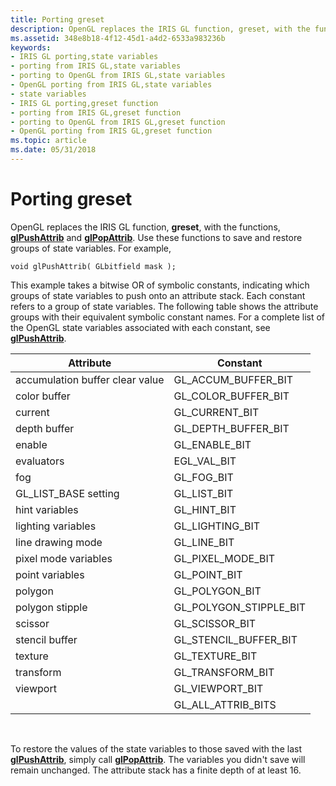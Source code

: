 ```yaml
---
title: Porting greset
description: OpenGL replaces the IRIS GL function, greset, with the functions, glPushAttrib and glPopAttrib.
ms.assetid: 348e8b18-4f12-45d1-a4d2-6533a983236b
keywords:
- IRIS GL porting,state variables
- porting from IRIS GL,state variables
- porting to OpenGL from IRIS GL,state variables
- OpenGL porting from IRIS GL,state variables
- state variables
- IRIS GL porting,greset function
- porting from IRIS GL,greset function
- porting to OpenGL from IRIS GL,greset function
- OpenGL porting from IRIS GL,greset function
ms.topic: article
ms.date: 05/31/2018
---
```


# Porting greset

OpenGL replaces the IRIS GL function, **greset**, with the functions, [**glPushAttrib**](glpushattrib.md) and [**glPopAttrib**](glpopattrib.md). Use these functions to save and restore groups of state variables. For example,

``` syntax
void glPushAttrib( GLbitfield mask );
```

This example takes a bitwise OR of symbolic constants, indicating which groups of state variables to push onto an attribute stack. Each constant refers to a group of state variables. The following table shows the attribute groups with their equivalent symbolic constant names. For a complete list of the OpenGL state variables associated with each constant, see [**glPushAttrib**](glpushattrib.md).



| Attribute                       | Constant                  |
|---------------------------------|---------------------------|
| accumulation buffer clear value | GL\_ACCUM\_BUFFER\_BIT    |
| color buffer                    | GL\_COLOR\_BUFFER\_BIT    |
| current                         | GL\_CURRENT\_BIT          |
| depth buffer                    | GL\_DEPTH\_BUFFER\_BIT    |
| enable                          | GL\_ENABLE\_BIT           |
| evaluators                      | EGL\_VAL\_BIT             |
| fog                             | GL\_FOG\_BIT              |
| GL\_LIST\_BASE setting          | GL\_LIST\_BIT             |
| hint variables                  | GL\_HINT\_BIT             |
| lighting variables              | GL\_LIGHTING\_BIT         |
| line drawing mode               | GL\_LINE\_BIT             |
| pixel mode variables            | GL\_PIXEL\_MODE\_BIT      |
| point variables                 | GL\_POINT\_BIT            |
| polygon                         | GL\_POLYGON\_BIT          |
| polygon stipple                 | GL\_POLYGON\_STIPPLE\_BIT |
| scissor                         | GL\_SCISSOR\_BIT          |
| stencil buffer                  | GL\_STENCIL\_BUFFER\_BIT  |
| texture                         | GL\_TEXTURE\_BIT          |
| transform                       | GL\_TRANSFORM\_BIT        |
| viewport                        | GL\_VIEWPORT\_BIT         |
|                                 | GL\_ALL\_ATTRIB\_BITS     |



 

To restore the values of the state variables to those saved with the last [**glPushAttrib**](glpushattrib.md), simply call [**glPopAttrib**](glpopattrib.md). The variables you didn't save will remain unchanged. The attribute stack has a finite depth of at least 16.

 

 




